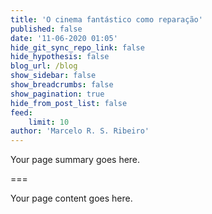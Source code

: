 ```yaml
---
title: 'O cinema fantástico como reparação'
published: false
date: '11-06-2020 01:05'
hide_git_sync_repo_link: false
hide_hypothesis: false
blog_url: /blog
show_sidebar: false
show_breadcrumbs: false
show_pagination: true
hide_from_post_list: false
feed:
    limit: 10
author: 'Marcelo R. S. Ribeiro'
---
```


Your page summary goes here.

===

Your page content goes here.